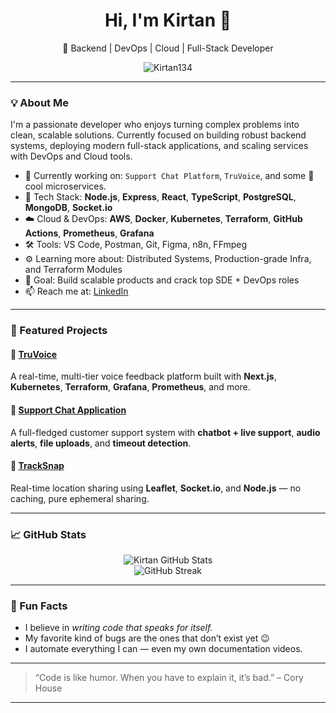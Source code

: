 <h1 align="center">Hi, I'm Kirtan 👋</h1>
<p align="center">🚀 Backend | DevOps | Cloud | Full-Stack Developer</p>
<p align="center">
  <img src="https://komarev.com/ghpvc/?username=Kirtan134&style=flat-square" alt="Kirtan134" />
</p>

---

### 💡 About Me

I'm a passionate developer who enjoys turning complex problems into clean, scalable solutions. Currently focused on building robust backend systems, deploying modern full-stack applications, and scaling services with DevOps and Cloud tools.

- 🔭 Currently working on: `Support Chat Platform`, `TruVoice`, and some 🚀 cool microservices.
- 🧰 Tech Stack: **Node.js**, **Express**, **React**, **TypeScript**, **PostgreSQL**, **MongoDB**, **Socket.io**
- ☁️ Cloud & DevOps: **AWS**, **Docker**, **Kubernetes**, **Terraform**, **GitHub Actions**, **Prometheus**, **Grafana**
- 🛠️ Tools: VS Code, Postman, Git, Figma, n8n, FFmpeg
- ⚙️ Learning more about: Distributed Systems, Production-grade Infra, and Terraform Modules
- 🎯 Goal: Build scalable products and crack top SDE + DevOps roles
- 📫 Reach me at: [LinkedIn](https://www.linkedin.com/in/kirtan-parikh/)

---

### 📌 Featured Projects

#### 🔹 [TruVoice](https://github.com/Kirtan134/TruVoice)
A real-time, multi-tier voice feedback platform built with **Next.js**, **Kubernetes**, **Terraform**, **Grafana**, **Prometheus**, and more.

#### 🔹 [Support Chat Application](https://github.com/Kirtan134/SupportChat)
A full-fledged customer support system with **chatbot + live support**, **audio alerts**, **file uploads**, and **timeout detection**.

#### 🔹 [TrackSnap](https://github.com/Kirtan134/TrackSnap)
Real-time location sharing using **Leaflet**, **Socket.io**, and **Node.js** — no caching, pure ephemeral sharing.

---

### 📈 GitHub Stats

<p align="center">
  <img src="https://github-readme-stats.vercel.app/api?username=Kirtan134&show_icons=true&theme=radical" alt="Kirtan GitHub Stats" />
  <br />
  <img src="https://github-readme-streak-stats.herokuapp.com/?user=Kirtan134&theme=radical" alt="GitHub Streak" />
</p>

---

### 🧠 Fun Facts

- I believe in *writing code that speaks for itself.*
- My favorite kind of bugs are the ones that don’t exist yet 😉
- I automate everything I can — even my own documentation videos.

---

<!-- Optional GitHub trophies section -->
<!--
### 🏆 GitHub Trophies
<p align="center">
  <img src="https://github-profile-trophy.vercel.app/?username=Kirtan134&theme=radical&row=1&column=6" />
</p>
-->

> “Code is like humor. When you have to explain it, it’s bad.” – Cory House

---

